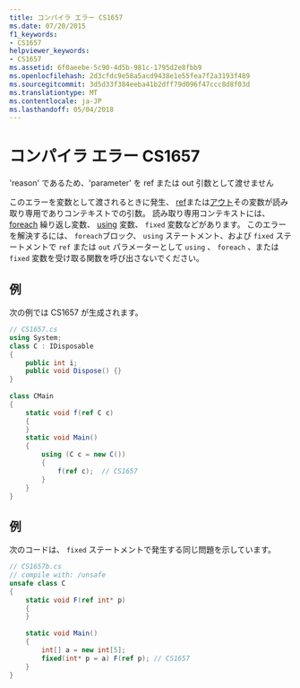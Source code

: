 ```yaml
---
title: コンパイラ エラー CS1657
ms.date: 07/20/2015
f1_keywords:
- CS1657
helpviewer_keywords:
- CS1657
ms.assetid: 6f0aeebe-5c90-4d5b-981c-1795d2e8fbb9
ms.openlocfilehash: 2d3cfdc9e58a5acd9438e1e55fea7f2a3193f489
ms.sourcegitcommit: 3d5d33f384eeba41b2dff79d096f47ccc8d8f03d
ms.translationtype: MT
ms.contentlocale: ja-JP
ms.lasthandoff: 05/04/2018
---
```

# <a name="compiler-error-cs1657"></a>コンパイラ エラー CS1657
'reason' であるため、'parameter' を ref または out 引数として渡せません  
  
 このエラーを変数として渡されるときに発生、 [ref](../../csharp/language-reference/keywords/ref.md)または[アウト](../../csharp/language-reference/keywords/out-parameter-modifier.md)その変数が読み取り専用でありコンテキストでの引数。 読み取り専用コンテキストには、 [foreach](../../csharp/language-reference/keywords/foreach-in.md) 繰り返し変数、 [using](../../csharp/language-reference/keywords/using-statement.md) 変数、 `fixed` 変数などがあります。 このエラーを解決するには、 `foreach`ブロック、 `using` ステートメント、および `fixed` ステートメントで `ref` または `out` パラメーターとして `using` 、 `foreach` 、または `fixed` 変数を受け取る関数を呼び出さないでください。  
  
## <a name="example"></a>例  
 次の例では CS1657 が生成されます。  
  
```csharp  
// CS1657.cs  
using System;  
class C : IDisposable  
{  
    public int i;  
    public void Dispose() {}  
}  
  
class CMain  
{  
    static void f(ref C c)  
    {  
    }  
    static void Main()  
    {  
        using (C c = new C())  
        {  
            f(ref c);  // CS1657  
        }  
    }  
}  
```  
  
## <a name="example"></a>例  
 次のコードは、 `fixed` ステートメントで発生する同じ問題を示しています。  
  
```csharp  
// CS1657b.cs  
// compile with: /unsafe  
unsafe class C  
{  
    static void F(ref int* p)  
    {  
    }  
  
    static void Main()  
    {  
        int[] a = new int[5];  
        fixed(int* p = a) F(ref p); // CS1657  
    }  
}  
```
